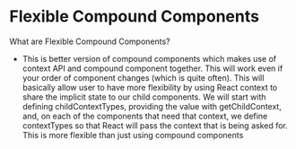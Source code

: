 # Flexible Compound Components

What are Flexible Compound Components?

* This is better version of compound components which makes use of context API and compound component together. This will work even if your order of component changes (which is quite often). This will basically allow user to have more flexibility by using React context to share the implicit state to our child components. We will start with defining childContextTypes, providing the value with getChildContext, and, on each of the components that need that context, we define contextTypes so that React will pass the context that is being asked for. This is more flexible than just using compound components
